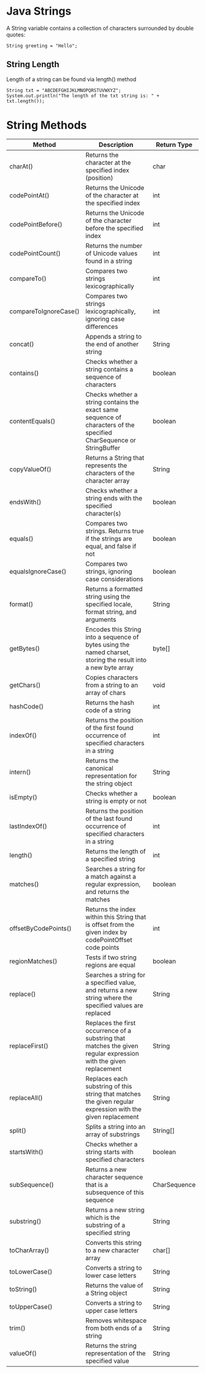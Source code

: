 # Java Strings
A String variable contains a collection of characters surrounded by double quotes:

`String greeting = "Hello";`  

## String Length
Length of a string can be found via length() method
```
String txt = "ABCDEFGHIJKLMNOPQRSTUVWXYZ";
System.out.println("The length of the txt string is: " + txt.length());
```  
# String Methods
| Method            | Description                                                                                         | Return Type |
|-------------------|-----------------------------------------------------------------------------------------------------|-------------|
| charAt()          | Returns the character at the specified index (position)                                             | char        |
| codePointAt()     | Returns the Unicode of the character at the specified index                                          | int         |
| codePointBefore() | Returns the Unicode of the character before the specified index                                      | int         |
| codePointCount()  | Returns the number of Unicode values found in a string                                               | int         |
| compareTo()       | Compares two strings lexicographically                                                             | int         |
| compareToIgnoreCase() | Compares two strings lexicographically, ignoring case differences                                 | int         |
| concat()          | Appends a string to the end of another string                                                       | String      |
| contains()        | Checks whether a string contains a sequence of characters                                            | boolean     |
| contentEquals()   | Checks whether a string contains the exact same sequence of characters of the specified CharSequence or StringBuffer | boolean |
| copyValueOf()     | Returns a String that represents the characters of the character array                               | String      |
| endsWith()        | Checks whether a string ends with the specified character(s)                                         | boolean     |
| equals()          | Compares two strings. Returns true if the strings are equal, and false if not                         | boolean     |
| equalsIgnoreCase() | Compares two strings, ignoring case considerations                                                   | boolean     |
| format()          | Returns a formatted string using the specified locale, format string, and arguments                  | String      |
| getBytes()        | Encodes this String into a sequence of bytes using the named charset, storing the result into a new byte array | byte[] |
| getChars()        | Copies characters from a string to an array of chars                                                 | void        |
| hashCode()        | Returns the hash code of a string                                                                   | int         |
| indexOf()         | Returns the position of the first found occurrence of specified characters in a string               | int         |
| intern()          | Returns the canonical representation for the string object                                           | String      |
| isEmpty()         | Checks whether a string is empty or not                                                             | boolean     |
| lastIndexOf()     | Returns the position of the last found occurrence of specified characters in a string                | int         |
| length()          | Returns the length of a specified string                                                            | int         |
| matches()         | Searches a string for a match against a regular expression, and returns the matches                  | boolean     |
| offsetByCodePoints() | Returns the index within this String that is offset from the given index by codePointOffset code points | int     |
| regionMatches()   | Tests if two string regions are equal                                                               | boolean     |
| replace()         | Searches a string for a specified value, and returns a new string where the specified values are replaced | String |
| replaceFirst()    | Replaces the first occurrence of a substring that matches the given regular expression with the given replacement | String |
| replaceAll()      | Replaces each substring of this string that matches the given regular expression with the given replacement | String |
| split()           | Splits a string into an array of substrings                                                         | String[]    |
| startsWith()      | Checks whether a string starts with specified characters                                             | boolean     |
| subSequence()     | Returns a new character sequence that is a subsequence of this sequence                              | CharSequence |
| substring()       | Returns a new string which is the substring of a specified string                                    | String      |
| toCharArray()     | Converts this string to a new character array                                                        | char[]      |
| toLowerCase()     | Converts a string to lower case letters                                                              | String      |
| toString()        | Returns the value of a String object                                                                 | String      |
| toUpperCase()     | Converts a string to upper case letters                                                              | String      |
| trim()            | Removes whitespace from both ends of a string                                                        | String      |
| valueOf()         | Returns the string representation of the specified value                                             | String      |


